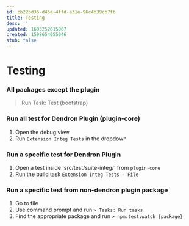 ```yaml
---
id: cb22bd36-d45a-4ffd-a31e-96c4b39cb7fb
title: Testing
desc: ''
updated: 1603252615067
created: 1598654055046
stub: false
---
```


# Testing

### All packages except the plugin

> Run Task: Test (bootstrap)

### Run all test for Dendron Plugin (plugin-core)

1. Open the debug view
1. Run `Extension Integ Tests` in the dropdown

### Run a specific test for Dendron Plugin 
1. Open a test inside 'src/test/suite-integ/' from `plugin-core`
1. Run the build task `Extension Integ Tests - File` 

### Run a specific test from non-dendron plugin package

1. Go to file
2. Use command prompt and run `> Tasks: Run tasks`
2. Find the appropriate package and run `> npm:test:watch {package}`
